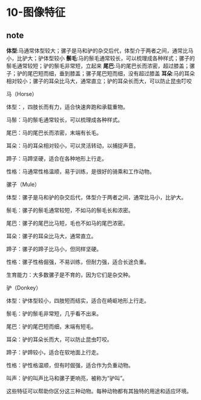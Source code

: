 # 10-图像特征

## note

**体型**:马通常体型较大；骡子是马和驴的杂交后代，体型介于两者之间，通常比马小，比驴大；驴体型较小
**鬃毛**:马的鬃毛通常较长，可以梳理成各种样式；骡子的鬃毛通常较短；驴的鬃毛非常短，立起来
**尾巴**:马的尾巴长而浓密，超过膝盖；骡子；驴的尾巴短而细，垂到膝盖；骡子尾巴短而细，没有超过膝盖
**耳朵**:马的耳朵相对较小；骡子的耳朵比马大，通常直立；驴的耳朵长而大，可以防止昆虫叮咬

马（Horse）

体型：，四肢长而有力，适合快速奔跑和承载重物。

马鬃：马的鬃毛通常较长，可以梳理成各种样式。

尾巴：马的尾巴长而浓密，末端有长毛。

耳朵：马的耳朵相对较小，可以灵活转动，以捕捉声音。

蹄子：马蹄坚硬，适合在各种地形上行走。

性格：马通常性格温顺，易于训练，是很好的骑乘和工作动物。

骡子（Mule）

体型：骡子是马和驴的杂交后代，体型介于两者之间，通常比马小，比驴大。

鬃毛：骡子的鬃毛通常较短，不如马的鬃毛长和浓密。

尾巴：骡子的尾巴比马短，毛也不如马的尾巴浓密。

耳朵：骡子的耳朵比马大，通常直立。

蹄子：骡子的蹄子比马小，但同样坚硬。

性格：骡子性格倔强，不易训练，但耐力强，适合长途负重。

生育能力：大多数骡子是不育的，因为它们是杂交种。

驴（Donkey）

体型：驴体型较小，四肢短而结实，适合在崎岖地形上行走。

鬃毛：驴的鬃毛非常短，几乎看不出来。

尾巴：驴的尾巴短而细，末端有短毛。

耳朵：驴的耳朵长而大，可以防止昆虫叮咬。

蹄子：驴蹄较小，适合在软地面上行走。

性格：驴性格温顺，但有时倔强，适合作为负重动物。

叫声：驴的叫声比马和骡子更响亮，被称为“驴叫”。

这些特征可以帮助你区分这三种动物。每种动物都有其独特的用途和适应环境。
